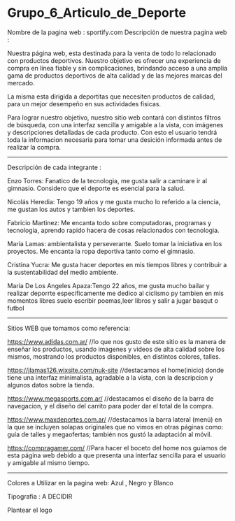 # Grupo_6_Articulo_de_Deporte
Nombre de la pagina web : sportify.com
Descripción de nuestra pagina web :

Nuestra página web, esta destinada para la venta de todo lo relacionado con productos deportivos. Nuestro objetivo es ofrecer una experiencia de compra en línea fiable y sin complicaciones, brindando acceso a una amplia gama de productos deportivos de alta calidad y de las mejores marcas del mercado.

La misma esta dirigida a deportitas que necesiten productos de calidad, para un mejor desempeño en sus actividades fisicas.

Para lograr nuestro objetivo, nuestro sitio web contará con distintos filtros de búsqueda, con una interfaz sencilla y amigable a la vista, con imágenes y descripciones detalladas de cada producto. Con esto el usuario tendrá toda la informacion necesaria para tomar una desición informada antes de realizar la compra.

----------------------------------------------------------------------------------------

Descripción de cada integrante : 

Enzo Torres: Fanatico de la tecnologia, me gusta salir a caminare ir al gimnasio. Considero que el deporte es esencial para la salud.

Nicolás Heredia: Tengo 19 años y me gusta mucho lo referido a la ciencia, me gustan los autos y tambien los deportes. 

Fabricio Martinez: Me encanta todo sobre computadoras, programas y tecnologia, aprendo rapido hacera de cosas relacionados con tecnologia.

María Lamas: ambientalista y perseverante. Suelo tomar la iniciativa en los proyectos.
Me encanta la ropa deportiva tanto como el gimnasio.

Cristina Yucra: Me gusta hacer deportes en mis tiempos libres y contribuir a la sustentabilidad del medio ambiente.

María De Los Angeles Apaza:Tengo 22 años, me gusta mucho bailar y realizar deporrte especificamente me dedico al ciclismo py tambien en mis momentos libres suelo escribir poemas,leer libros y salir a jugar basqut o futbol 

------------------------------------------------------------------------------------

Sitios WEB que tomamos como referencia: 

https://www.adidas.com.ar/ //lo que nos gusto de este sitio es la manera de enseñar los productos, usando imagenes y videos de alta calidad sobre los mismos, mostrando los productos disponibles, en distintos colores, talles.

https://jlamas126.wixsite.com/nuk-site   //destacamos el home(inicio) donde tiene una interfaz minimalista, agradable a la vista, con la descripcion y algunos datos sobre la tienda.

https://www.megasports.com.ar/  //destacamos el diseño de la barra de navegacion, y el diseño del carrito para poder dar el total de la compra.

https://www.maxdeportes.com.ar/ //destacamos la barra lateral (menú) en la que se incluyen solapas originales que no vimos en otras páginas como: guía de talles
y megaofertas; también nos gustó la adaptación al móvil.

https://compragamer.com/ //Para hacer el boceto del home nos guíamos de esta página web debido a que presenta una interfaz sencilla para el usuario y amigable al mismo tiempo.










---------------------------------------------------------------------------------
Colores a Utilizar en la pagina web: Azul , Negro y Blanco
 
Tipografia :  A DECIDIR

Plantear el logo














